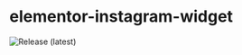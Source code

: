 # elementor-instagram-widget

![Release (latest)](https://img.shields.io/github/v/release/stevenroh/elementor-instagram-widget?display_name=tag)
